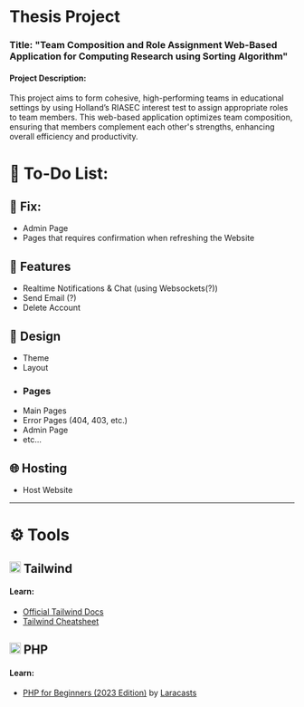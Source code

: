 
# Thesis Project

### Title: "Team Composition and Role Assignment Web-Based Application for Computing Research using Sorting Algorithm"

#### Project Description:
This project aims to form cohesive, high-performing teams in educational settings by using Holland’s RIASEC interest test to assign appropriate roles to team members. This web-based application optimizes team composition, ensuring that members complement each other's strengths, enhancing overall efficiency and productivity.

# 📝 To-Do List:
## 🔧 Fix:
- Admin Page
- Pages that requires confirmation when refreshing the Website


## 🌟 Features
- Realtime Notifications & Chat (using Websockets(?))
- Send Email (?)
- Delete Account



## 🎨 Design
- Theme
- Layout
- ### Pages
- Main Pages
- Error Pages (404, 403, etc.)
- Admin Page
- etc...

## 🌐 Hosting
- Host Website

---

# ⚙️ Tools

## <img src="https://static-00.iconduck.com/assets.00/tailwind-css-icon-2048x1229-u8dzt4uh.png" alt="Tailwind Logo Image" height="20px"> Tailwind
#### Learn:
- [Official Tailwind Docs](https://tailwindcss.com/docs/)
- [Tailwind Cheatsheet](https://tailwindcomponents.com/cheatsheet/)


## <img src="https://static-00.iconduck.com/assets.00/php-icon-2048x1078-v38o7sa6.png" alt="PHP Logo Image" height="20px"> PHP
#### Learn:
- [PHP for Beginners (2023 Edition)](https://www.youtube.com/playlist?list=PL3VM-unCzF8ipG50KDjnzhugceoSG3RTC) by [Laracasts](https://laracasts.com/)
